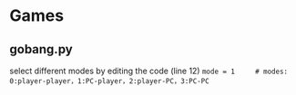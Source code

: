 # Games
## gobang.py
select different modes by editing the code (line 12)
```mode = 1     # modes: 0:player-player，1:PC-player，2:player-PC，3:PC-PC```
